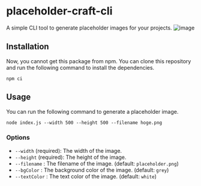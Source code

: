 # placeholder-craft-cli
A simple CLI tool to generate placeholder images for your projects.
![image](https://github.com/macaroni10y/placeholder-craft-cli/assets/56068155/2ad43067-822e-4f80-83f2-5355c0a1a02d)


## Installation
Now, you cannot get this package from npm.
You can clone this repository and run the following command to install the dependencies.
```shell
npm ci
```

## Usage
You can run the following command to generate a placeholder image.
```shell
node index.js --width 500 --height 500 --filename hoge.png
```
### Options
- `--width` (required): The width of the image.
- `--height` (required): The height of the image.
- `--filename` : The filename of the image. (default: `placeholder.png`)
- `--bgColor` : The background color of the image. (default: `grey`)
- `--textColor` : The text color of the image. (default: `white`)
